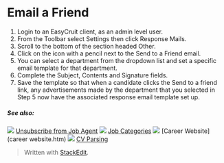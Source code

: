 
# Email a Friend

1.  Login to an EasyCruit client, as an admin level user.
2.  From the  Toolbar  select  Settings  then click  Response Mails.
3.  Scroll to the bottom of the section headed  Other.
4.  Click on the icon with a pencil next to the  Send to a Friend email.
5.  You can select a department from the dropdown list and set a specific email template for that department.
6.  Complete the  Subject,  Contents  and  Signature  fields.
7.  Save the template so that when a candidate clicks the  Send to a friend  link, any advertisements made by the department that you selected in Step 5 now have the associated response email template set up.

##### See also:

![](../Resources/Images/icon-document-link.png) [Unsubscribe from Job Agent](unsubscribe_from_job_agent.htm)
![](../Resources/Images/icon-document-link.png) [Job Categories](job_categories.htm)
![](../Resources/Images/icon-document-link.png) [Career Website](career website.htm)
![](../Resources/Images/icon-document-link.png) [CV Parsing](cv_parsing.htm)

> Written with [StackEdit](https://stackedit.io/).
<!--stackedit_data:
eyJoaXN0b3J5IjpbNjI2NjIyNzIzXX0=
-->